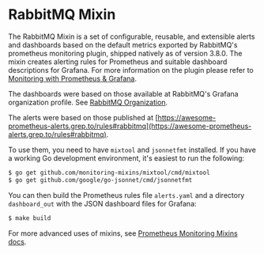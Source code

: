 # RabbitMQ Mixin

The RabbitMQ Mixin is a set of configurable, reusable, and extensible alerts and dashboards based on the default metrics exported by RabbitMQ's prometheus monitoring plugin, shipped natively as of version 3.8.0. The mixin creates alerting rules for Prometheus and suitable dashboard descriptions for Grafana.
For more information on the plugin please refer to [Monitoring with Prometheus & Grafana](https://www.rabbitmq.com/prometheus.html).

The dashboards were based on those available at RabbitMQ's Grafana organization profile. See [RabbitMQ Organization](https://grafana.com/orgs/rabbitmq/dashboards).

The alerts were based on those published at [https://awesome-prometheus-alerts.grep.to/rules#rabbitmq](https://awesome-prometheus-alerts.grep.to/rules#rabbitmq).

To use them, you need to have `mixtool` and `jsonnetfmt` installed. If you have a working Go development environment, it's easiest to run the following:

```bash
$ go get github.com/monitoring-mixins/mixtool/cmd/mixtool
$ go get github.com/google/go-jsonnet/cmd/jsonnetfmt
```

You can then build the Prometheus rules file `alerts.yaml` and a directory `dashboard_out` with the JSON dashboard files for Grafana:

```bash
$ make build
```

For more advanced uses of mixins, see [Prometheus Monitoring Mixins docs](https://github.com/monitoring-mixins/docs).
